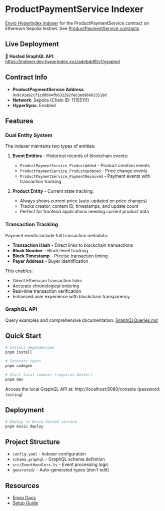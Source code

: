 # ProductPaymentService Indexer

[Envio HyperIndex indexer](https://docs.envio.dev/docs/HyperIndex/overview) for the ProductPaymentService contract on Ethereum Sepolia testnet. See [ProductPaymentService contracts](../onchain-payments/)

## Live Deployment

🚀 **Hosted GraphQL API**: https://indexer.dev.hyperindex.xyz/adebdd9/v1/graphql

## Contract Info

- **ProductPaymentService Address**: `0x9c91a92cf1cd0b94fb632292fe63ed966833518d`
- **Network**: Sepolia (Chain ID: 11155111)
- **HyperSync**: Enabled

## Features

### Dual Entity System

The indexer maintains two types of entities:

1. **Event Entities** - Historical records of blockchain events:

   - `ProductPaymentService_ProductAdded` - Product creation events
   - `ProductPaymentService_ProductUpdated` - Price change events
   - `ProductPaymentService_PaymentReceived` - Payment events with transaction tracking

2. **Product Entity** - Current state tracking:
   - Always shows current price (auto-updated on price changes)
   - Tracks creator, content ID, timestamps, and update count
   - Perfect for frontend applications needing current product data

### Transaction Tracking

Payment events include full transaction metadata:
- **Transaction Hash** - Direct links to blockchain transactions
- **Block Number** - Block-level tracking
- **Block Timestamp** - Precise transaction timing
- **Payer Address** - Buyer identification

This enables:
- Direct Etherscan transaction links
- Accurate chronological ordering
- Real-time transaction verification
- Enhanced user experience with blockchain transparency

### GraphQL API

Query examples and comprehensive documentation: [GraphQLQueries.md](./GraphQLQueries.md)

## Quick Start

```bash
# Install dependencies
pnpm install

# Generate types
pnpm codegen

# Start local indexer (requires Docker)
pnpm dev
```

Access the local GraphQL API at: http://localhost:8080/console (password: `testing`)

## Deployment

```bash
# Deploy to Envio hosted service
pnpm envio deploy
```

## Project Structure

- `config.yaml` - Indexer configuration
- `schema.graphql` - GraphQL schema definition
- `src/EventHandlers.ts` - Event processing logic
- `generated/` - Auto-generated types (don't edit)

## Resources

- [Envio Docs](https://docs.envio.dev)
- [Setup Guide](./SetupGuide.md)
